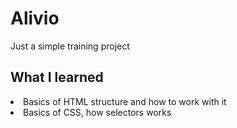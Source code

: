 ﻿# Alivio
 Just a simple training project

 <h2>What I learned</h2>
<li>Basics of HTML structure and how to work with it</li>
<li>Basics of CSS, how selectors works</li>
